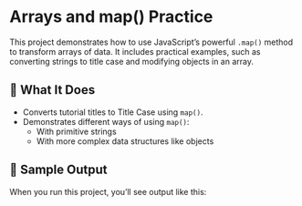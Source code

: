 # Arrays and map() Practice

This project demonstrates how to use JavaScript’s powerful `.map()` method to transform arrays of data. It includes practical examples, such as converting strings to title case and modifying objects in an array.

## 🧠 What It Does

- Converts tutorial titles to Title Case using `map()`.
- Demonstrates different ways of using `map()`:
  - With primitive strings
  - With more complex data structures like objects

## 🧪 Sample Output

When you run this project, you’ll see output like this:
